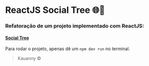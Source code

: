 # ReactJS Social Tree 🌐🌳

### Refatoração de um projeto implementado com ReactJS:

#### [Social Tree](https://github.com/Kauanny-cmd/social-tree)

Para rodar o projeto, apenas dê um `npm dev run` no terminal.

>Kauanny &copy;
